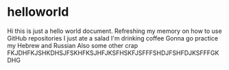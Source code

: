 # helloworld

Hi this is just a hello world document. Refreshing my memory on how to use GitHub repositories
I just ate a salad
I'm drinking coffee
Gonna go practice my Hebrew and Russian
Also some other crap
FKJDHFKJSHKDHSJFSKHFKSJHFJKSFHSKFJSFFFSHDJFSHFDJKSFFFGKDHG

